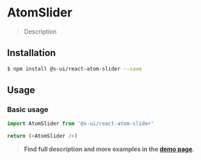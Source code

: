 # AtomSlider

> Description

<!-- ![](./assets/preview.png) -->

## Installation

```sh
$ npm install @s-ui/react-atom-slider --save
```

## Usage

### Basic usage
```js
import AtomSlider from '@s-ui/react-atom-slider'

return (<AtomSlider />)
```


> **Find full description and more examples in the [demo page](#).**